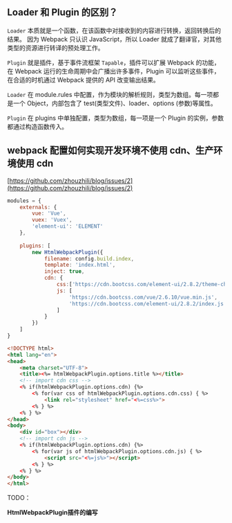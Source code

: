 ## Loader 和 Plugin 的区别？

`Loader` 本质就是一个函数，在该函数中对接收到的内容进行转换，返回转换后的结果。 因为 Webpack 只认识 JavaScript，所以 Loader 就成了翻译官，对其他类型的资源进行转译的预处理工作。

`Plugin` 就是插件，基于事件流框架 `Tapable`，插件可以扩展 Webpack 的功能，在 Webpack 运行的生命周期中会广播出许多事件，Plugin 可以监听这些事件，在合适的时机通过 Webpack 提供的 API 改变输出结果。

`Loader` 在 module.rules 中配置，作为模块的解析规则，类型为数组。每一项都是一个 Object，内部包含了 test(类型文件)、loader、options (参数)等属性。

`Plugin` 在 plugins 中单独配置，类型为数组，每一项是一个 Plugin 的实例，参数都通过构造函数传入。



## webpack 配置如何实现开发环境不使用 cdn、生产环境使用 cdn

[https://github.com/zhouzhili/blog/issues/2](https://github.com/zhouzhili/blog/issues/2)

```js
modules = {
    externals: {
        vue: 'Vue',
        vuex: 'Vuex',
        'element-ui': 'ELEMENT'
    },
    
    plugins: [
        new HtmlWebpackPlugin({
            filename: config.build.index,
            template: 'index.html',
            inject: true,
            cdn: {
                css:['https://cdn.bootcss.com/element-ui/2.8.2/theme-chalk/index.css'],
                js: [
                    'https://cdn.bootcss.com/vue/2.6.10/vue.min.js',
                    'https://cdn.bootcss.com/element-ui/2.8.2/index.js'
                ]
            }
        })
    ]
}
```

```html
<!DOCTYPE html>
<html lang="en">
<head>
	<meta charset="UTF-8">
	<title><%= htmlWebpackPlugin.options.title %></title>
	<!-- import cdn css -->
	<% if(htmlWebpackPlugin.options.cdn) {%>
		<% for(var css of htmlWebpackPlugin.options.cdn.css) { %>
			<link rel="stylesheet" href="<%=css%>">
		<% } %>
	<% } %>
</head>
<body>
	<div id="box"></div>
	<!-- import cdn js -->
	<% if(htmlWebpackPlugin.options.cdn) {%>
		<% for(var js of htmlWebpackPlugin.options.cdn.js) { %>
			<script src="<%=js%>"></script>
		<% } %>
	<% } %>
</body>
</html>
```

TODO：

**HtmlWebpackPlugin插件的编写**